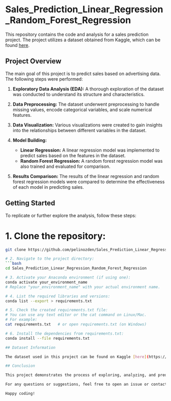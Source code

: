 # Sales_Prediction_Linear_Regression_Random_Forest_Regression

This repository contains the code and analysis for a sales prediction project. The project utilizes a dataset obtained from Kaggle, which can be found [here](https://www.kaggle.com/datasets/harrimansaragih/dummy-advertising-and-sales-data).

## Project Overview

The main goal of this project is to predict sales based on advertising data. The following steps were performed:

1. **Exploratory Data Analysis (EDA):** A thorough exploration of the dataset was conducted to understand its structure and characteristics.

2. **Data Preprocessing:** The dataset underwent preprocessing to handle missing values, encode categorical variables, and scale numerical features.

3. **Data Visualization:** Various visualizations were created to gain insights into the relationships between different variables in the dataset.

4. **Model Building:**
   - **Linear Regression:** A linear regression model was implemented to predict sales based on the features in the dataset.
   - **Random Forest Regression:** A random forest regression model was also trained and evaluated for comparison.

5. **Results Comparison:** The results of the linear regression and random forest regression models were compared to determine the effectiveness of each model in predicting sales.

## Getting Started

To replicate or further explore the analysis, follow these steps:


# 1. Clone the repository:
```bash
git clone https://github.com/pelinozden/Sales_Prediction_Linear_Regression_Random_Forest_Regression.git

# 2. Navigate to the project directory:
```bash
cd Sales_Prediction_Linear_Regression_Random_Forest_Regression

# 3. Activate your Anaconda environment (if using one):
conda activate your_environment_name
# Replace "your_environment_name" with your actual environment name.

# 4. List the required libraries and versions:
conda list --export > requirements.txt

# 5. Check the created requirements.txt file:
# You can use any text editor or the cat command on Linux/Mac.
# For example:
cat requirements.txt   # or open requirements.txt (on Windows)

# 6. Install the dependencies from requirements.txt:
conda install --file requirements.txt

## Dataset Information

The dataset used in this project can be found on Kaggle [here](https://www.kaggle.com/datasets/harrimansaragih/dummy-advertising-and-sales-data). Make sure to download it and place it in the `data/` directory before running the notebook.

## Conclusion

This project demonstrates the process of exploring, analyzing, and predicting sales based on advertising data. The comparison of linear regression and random forest regression models provides insights into the predictive performance of each approach.

For any questions or suggestions, feel free to open an issue or contact me.

Happy coding!
